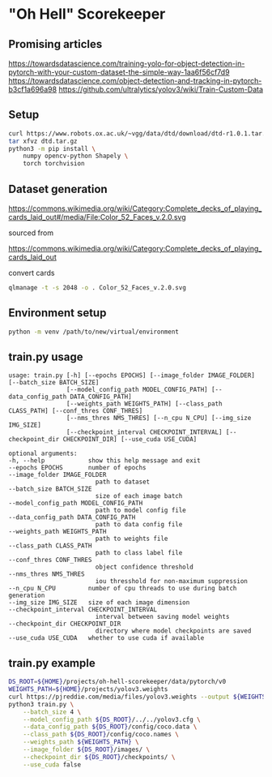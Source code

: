 # "Oh Hell" Scorekeeper

## Promising articles

https://towardsdatascience.com/training-yolo-for-object-detection-in-pytorch-with-your-custom-dataset-the-simple-way-1aa6f56cf7d9
https://towardsdatascience.com/object-detection-and-tracking-in-pytorch-b3cf1a696a98
https://github.com/ultralytics/yolov3/wiki/Train-Custom-Data

## Setup

```bash
curl https://www.robots.ox.ac.uk/~vgg/data/dtd/download/dtd-r1.0.1.tar.gz --output dtd.tar.gz
tar xfvz dtd.tar.gz
python3 -m pip install \
    numpy opencv-python Shapely \
    torch torchvision
```

## Dataset generation

https://commons.wikimedia.org/wiki/Category:Complete_decks_of_playing_cards_laid_out#/media/File:Color_52_Faces_v.2.0.svg

sourced from

https://commons.wikimedia.org/wiki/Category:Complete_decks_of_playing_cards_laid_out

convert cards

```bash
qlmanage -t -s 2048 -o . Color_52_Faces_v.2.0.svg
```

## Environment setup

```bash
python -m venv /path/to/new/virtual/environment
```

## train.py usage

    usage: train.py [-h] [--epochs EPOCHS] [--image_folder IMAGE_FOLDER] [--batch_size BATCH_SIZE]
                    [--model_config_path MODEL_CONFIG_PATH] [--data_config_path DATA_CONFIG_PATH]
                    [--weights_path WEIGHTS_PATH] [--class_path CLASS_PATH] [--conf_thres CONF_THRES]
                    [--nms_thres NMS_THRES] [--n_cpu N_CPU] [--img_size IMG_SIZE]
                    [--checkpoint_interval CHECKPOINT_INTERVAL] [--checkpoint_dir CHECKPOINT_DIR] [--use_cuda USE_CUDA]

    optional arguments:
    -h, --help            show this help message and exit
    --epochs EPOCHS       number of epochs
    --image_folder IMAGE_FOLDER
                            path to dataset
    --batch_size BATCH_SIZE
                            size of each image batch
    --model_config_path MODEL_CONFIG_PATH
                            path to model config file
    --data_config_path DATA_CONFIG_PATH
                            path to data config file
    --weights_path WEIGHTS_PATH
                            path to weights file
    --class_path CLASS_PATH
                            path to class label file
    --conf_thres CONF_THRES
                            object confidence threshold
    --nms_thres NMS_THRES
                            iou thresshold for non-maximum suppression
    --n_cpu N_CPU         number of cpu threads to use during batch generation
    --img_size IMG_SIZE   size of each image dimension
    --checkpoint_interval CHECKPOINT_INTERVAL
                            interval between saving model weights
    --checkpoint_dir CHECKPOINT_DIR
                            directory where model checkpoints are saved
    --use_cuda USE_CUDA   whether to use cuda if available

## train.py example

```bash
DS_ROOT=${HOME}/projects/oh-hell-scorekeeper/data/pytorch/v0
WEIGHTS_PATH=${HOME}/projects/yolov3.weights
curl https://pjreddie.com/media/files/yolov3.weights --output ${WEIGHTS_PATH}
python3 train.py \
    --batch_size 4 \
    --model_config_path ${DS_ROOT}/../../yolov3.cfg \
    --data_config_path ${DS_ROOT}/config/coco.data \
    --class_path ${DS_ROOT}/config/coco.names \
    --weights_path ${WEIGHTS_PATH} \
    --image_folder ${DS_ROOT}/images/ \
    --checkpoint_dir ${DS_ROOT}/checkpoints/ \
    --use_cuda false
```

